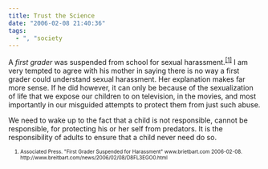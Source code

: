 ```yaml
---
title: Trust the Science
date: "2006-02-08 21:40:36"
tags:
  - ", "society
---
```

<p>A <em>first grader</em> was suspended from school for sexual harassment.<sup><a href="http://www.breitbart.com/news/2006/02/08/D8FL3EGO0.html" title="First Grader Suspended for Harassment">[1]</a></sup> I am very tempted to agree with his mother in saying there is no way a first grader could understand sexual harassment.  Her explanation makes far more sense.  If he did however, it can only be because of the sexualization of life that we expose our children to on television, in the movies, and most importantly in our misguided attempts to protect them from just such abuse.</p>  <p>We need to wake up to the fact that a child is not responsible, cannot be responsible, for protecting his or her self from predators. It is the responsibility of adults to ensure that a child never need do so.</p>  <ol><font size="-2"><li><font size="-2">Associated Press.  "First Grader Suspended for Harassment" www.brietbart.com 2006-02-08. http://www.breitbart.com/news/2006/02/08/D8FL3EGO0.html </font></li></font></ol>

